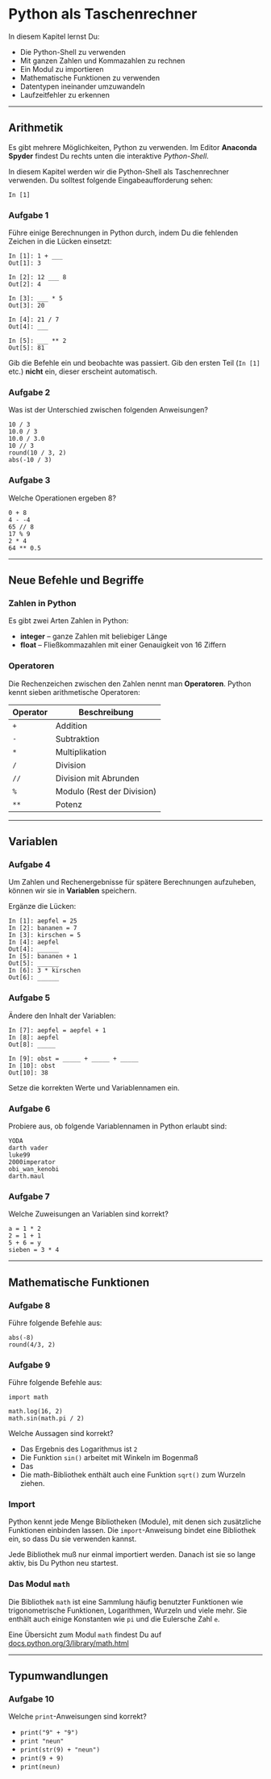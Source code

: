 
# Python als Taschenrechner

In diesem Kapitel lernst Du:

* Die Python-Shell zu  verwenden
* Mit ganzen Zahlen und Kommazahlen zu rechnen
* Ein Modul zu importieren
* Mathematische Funktionen zu verwenden
* Datentypen ineinander umzuwandeln
* Laufzeitfehler zu erkennen

----

## Arithmetik

Es gibt mehrere Möglichkeiten, Python zu verwenden. Im Editor **Anaconda Spyder** findest Du rechts unten die interaktive *Python-Shell*.

In diesem Kapitel werden wir die Python-Shell als Taschenrechner verwenden. Du solltest folgende Eingabeaufforderung sehen:

    In [1]

### Aufgabe 1

Führe einige Berechnungen in Python durch, indem Du die fehlenden Zeichen in die Lücken einsetzt:

    In [1]: 1 + ___
    Out[1]: 3

    In [2]: 12 ___ 8
    Out[2]: 4

    In [3]: ___ * 5
    Out[3]: 20

    In [4]: 21 / 7
    Out[4]: ___

    In [5]: ___ ** 2
    Out[5]: 81

Gib die Befehle ein und beobachte was passiert. Gib den ersten Teil (`In [1]` etc.) **nicht** ein, dieser erscheint automatisch.


### Aufgabe 2

Was ist der Unterschied zwischen folgenden Anweisungen?

    10 / 3
    10.0 / 3
    10.0 / 3.0
    10 // 3
    round(10 / 3, 2)
    abs(-10 / 3)


### Aufgabe 3

Welche Operationen ergeben 8?

    0 + 8
    4 - -4
    65 // 8
    17 % 9
    2 * 4
    64 ** 0.5    

----

## Neue Befehle und Begriffe

### Zahlen in Python

Es gibt zwei Arten Zahlen in Python:

* **integer** – ganze Zahlen mit beliebiger Länge
* **float** – Fließkommazahlen mit einer Genauigkeit von 16 Ziffern

### Operatoren

Die Rechenzeichen zwischen den Zahlen nennt man **Operatoren**. Python kennt sieben arithmetische Operatoren:

| Operator | Beschreibung |
|----------|--------------|
| `+`      | Addition |
| `-`      | Subtraktion |
| `*`      | Multiplikation |
| `/`      | Division |
| `//`      | Division mit Abrunden |
| `%`      | Modulo (Rest der Division) |
| `**`      | Potenz |

----

## Variablen

### Aufgabe 4

Um Zahlen und Rechenergebnisse für spätere Berechnungen aufzuheben, können wir sie in **Variablen** speichern.

Ergänze die Lücken:

    In [1]: aepfel = 25
    In [2]: bananen = 7
    In [3]: kirschen = 5
    In [4]: aepfel
    Out[4]: ______
    In [5]: bananen + 1
    Out[5]: ______
    In [6]: 3 * kirschen
    Out[6]: ______

### Aufgabe 5

Ändere den Inhalt der Variablen:

    In [7]: aepfel = aepfel + 1
    In [8]: aepfel
    Out[8]: _____

    In [9]: obst = _____ + _____ + _____
    In [10]: obst
    Out[10]: 38

Setze die korrekten Werte und Variablennamen ein.

### Aufgabe 6

Probiere aus, ob folgende Variablennamen in Python erlaubt sind:

    YODA
    darth vader
    luke99
    2000imperator
    obi_wan_kenobi
    darth.maul


### Aufgabe 7

Welche Zuweisungen an Variablen sind korrekt?

    a = 1 * 2
    2 = 1 + 1
    5 + 6 = y
    sieben = 3 * 4

----

## Mathematische Funktionen

### Aufgabe 8

Führe folgende Befehle aus:

    abs(-8)
    round(4/3, 2)

### Aufgabe 9

Führe folgende Befehle aus:

    import math

    math.log(16, 2)
    math.sin(math.pi / 2)

Welche Aussagen sind korrekt?

* Das Ergebnis des Logarithmus ist `2`
* Die Funktion `sin()` arbeitet mit Winkeln im Bogenmaß
* Das
* Die math-Bibliothek enthält auch eine Funktion `sqrt()` zum Wurzeln ziehen.

### Import

Python kennt jede Menge Bibliotheken (Module), mit denen sich zusätzliche Funktionen einbinden lassen. Die `import`-Anweisung bindet eine Bibliothek ein, so dass Du sie verwenden kannst.

Jede Bibliothek muß nur einmal importiert werden. Danach ist sie so lange aktiv, bis Du Python neu startest.

### Das Modul `math`

Die Bibliothek `math` ist eine Sammlung häufig benutzter Funktionen wie trigonometrische Funktionen, Logarithmen, Wurzeln und viele mehr. Sie enthält auch einige Konstanten wie `pi` und die Eulersche Zahl `e`.

Eine Übersicht zum Modul `math` findest Du auf [docs.python.org/3/library/math.html](https://docs.python.org/3/library/math.html)

----

## Typumwandlungen

### Aufgabe 10

Welche `print`-Anweisungen sind korrekt?

* `print("9" + "9")`
* `print "neun"`
* `print(str(9) + "neun")`
* `print(9 + 9)`
* `print(neun)`
